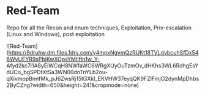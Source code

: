 # Red-Team
Repo for all the Recon and enum techniques, Exploitation, Priv-escalation (Linux and Windows), post exploitation

![Red-Team](https://8druhw.dm.files.1drv.com/y4mpxNgvmQzRUKt18TVLdybcuhSfDx546WvUEYR9sPbjKwXOpsYMIIftn1w_Y-  Afyd2kc7i1A8yEiWCqH8NWfaWC6WRgXUyOuTzmOv_dHKhs3WL6RdhgEsYdUCo_bgSPDtXtSa3WN00dnTnYLb2ou-qXivmopBnnfMk_pJ6ZwsRj15tGXkI_EKVHW37eyqQK9FZIFmjO2dynMpDhbs2ByCZng?width=650&height=241&cropmode=none)
